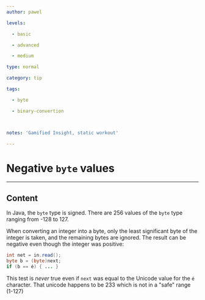```yaml
---
author: pawel

levels:

  - basic

  - advanced

  - medium

type: normal

category: tip

tags:

  - byte

  - binary-convertion



notes: 'Gamified Insight, static workout'

---
```


# Negative `byte` values

---
## Content

In Java, the `byte` type is signed. There are 256 values of the `byte` type ranging from -128 to 127.

When converting an integer into a byte, only the least significant byte of the integer is taken, and the remaining bytes are ignored. The result can be negative even though the integer was positive:

```java
int net = in.read();
byte b = (byte)next;
if (b == é) { ... }
```

This test is *never* true even if `next` was equal to the Unicode value for the `é` character. That unicode happens to be 233 which is not in a "safe" range (1-127)

